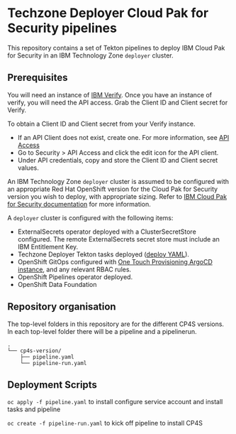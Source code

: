 # Techzone Deployer Cloud Pak for Security pipelines

This repository contains a set of Tekton pipelines to deploy IBM Cloud Pak for Security in an IBM Technology Zone `deployer` cluster.

## Prerequisites
You will need an instance of [IBM Verify](https://www.ibm.com/products/verify-identity). Once you have an instance of verify, you will need the API access. Grab the Client ID and Client secret for Verify. 

To obtain a Client ID and Client secret from your Verify instance.
- If an API Client does not exist, create one. For more information, see [API Access](https://docs.verify.ibm.com/verify/docs/native-applications?_gl=1*1t9rkn2*_ga*MTk1NDg5NjUzNi4xNjg5MjUyMTEx*_ga_FYECCCS21D*MTY4OTI1MjExMS4xLjEuMTY4OTI1MjM5Ny4wLjAuMA..)
- Go to Security > API Access and click the edit icon for the API client.
- Under API credentials, copy and store the Client ID and Client secret values.

An IBM Technology Zone `deployer` cluster is assumed to be configured with an appropriate Red Hat OpenShift version for the Cloud Pak for Security version you wish to deploy, with appropriate sizing. Refer to [IBM Cloud Pak for Security documentation](https://www.ibm.com/docs/en/cloud-paks/cp-security/1.10) for more information.

A `deployer` cluster is configured with the following items:

- ExternalSecrets operator deployed with a ClusterSecretStore configured. The remote ExternalSecrets secret store must include an IBM Entitlement Key.
- Techzone Deployer Tekton tasks deployed ([deploy YAML](https://github.com/cloud-native-toolkit/deployer-tekton-tasks/blob/main/argocd.yaml)).
- OpenShift GitOps configured with [One Touch Provisioning ArgoCD instance](https://github.com/one-touch-provisioning/otp-gitops), and any relevant RBAC rules.
- OpenShift Pipelines operator deployed.
- OpenShift Data Foundation

## Repository organisation

The top-level folders in this repository are for the different CP4S versions. In each top-level folder there will be a pipeline and a pipelinerun.

```
.
└── cp4s-version/
    ├── pipeline.yaml
    └── pipeline-run.yaml
```

## Deployment Scripts

`oc apply -f pipeline.yaml` to install configure service account and install tasks and pipeline

`oc create -f pipeline-run.yaml` to kick off pipeline to install CP4S